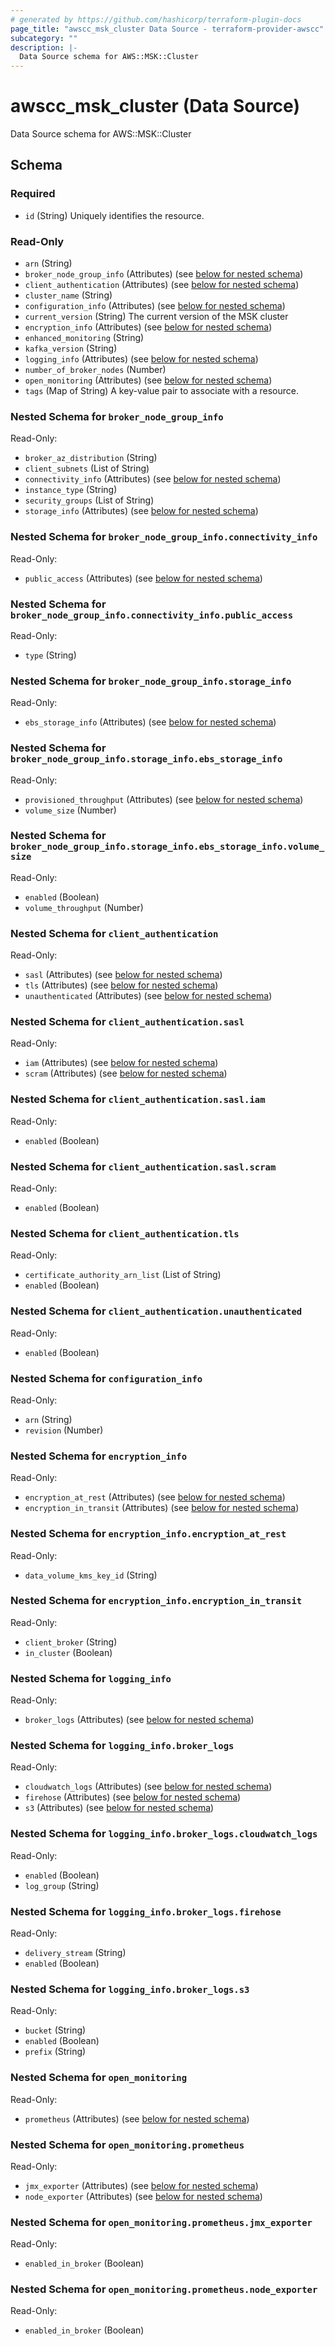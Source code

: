 ```yaml
---
# generated by https://github.com/hashicorp/terraform-plugin-docs
page_title: "awscc_msk_cluster Data Source - terraform-provider-awscc"
subcategory: ""
description: |-
  Data Source schema for AWS::MSK::Cluster
---
```


# awscc_msk_cluster (Data Source)

Data Source schema for AWS::MSK::Cluster



<!-- schema generated by tfplugindocs -->
## Schema

### Required

- `id` (String) Uniquely identifies the resource.

### Read-Only

- `arn` (String)
- `broker_node_group_info` (Attributes) (see [below for nested schema](#nestedatt--broker_node_group_info))
- `client_authentication` (Attributes) (see [below for nested schema](#nestedatt--client_authentication))
- `cluster_name` (String)
- `configuration_info` (Attributes) (see [below for nested schema](#nestedatt--configuration_info))
- `current_version` (String) The current version of the MSK cluster
- `encryption_info` (Attributes) (see [below for nested schema](#nestedatt--encryption_info))
- `enhanced_monitoring` (String)
- `kafka_version` (String)
- `logging_info` (Attributes) (see [below for nested schema](#nestedatt--logging_info))
- `number_of_broker_nodes` (Number)
- `open_monitoring` (Attributes) (see [below for nested schema](#nestedatt--open_monitoring))
- `tags` (Map of String) A key-value pair to associate with a resource.

<a id="nestedatt--broker_node_group_info"></a>
### Nested Schema for `broker_node_group_info`

Read-Only:

- `broker_az_distribution` (String)
- `client_subnets` (List of String)
- `connectivity_info` (Attributes) (see [below for nested schema](#nestedatt--broker_node_group_info--connectivity_info))
- `instance_type` (String)
- `security_groups` (List of String)
- `storage_info` (Attributes) (see [below for nested schema](#nestedatt--broker_node_group_info--storage_info))

<a id="nestedatt--broker_node_group_info--connectivity_info"></a>
### Nested Schema for `broker_node_group_info.connectivity_info`

Read-Only:

- `public_access` (Attributes) (see [below for nested schema](#nestedatt--broker_node_group_info--connectivity_info--public_access))

<a id="nestedatt--broker_node_group_info--connectivity_info--public_access"></a>
### Nested Schema for `broker_node_group_info.connectivity_info.public_access`

Read-Only:

- `type` (String)



<a id="nestedatt--broker_node_group_info--storage_info"></a>
### Nested Schema for `broker_node_group_info.storage_info`

Read-Only:

- `ebs_storage_info` (Attributes) (see [below for nested schema](#nestedatt--broker_node_group_info--storage_info--ebs_storage_info))

<a id="nestedatt--broker_node_group_info--storage_info--ebs_storage_info"></a>
### Nested Schema for `broker_node_group_info.storage_info.ebs_storage_info`

Read-Only:

- `provisioned_throughput` (Attributes) (see [below for nested schema](#nestedatt--broker_node_group_info--storage_info--ebs_storage_info--provisioned_throughput))
- `volume_size` (Number)

<a id="nestedatt--broker_node_group_info--storage_info--ebs_storage_info--provisioned_throughput"></a>
### Nested Schema for `broker_node_group_info.storage_info.ebs_storage_info.volume_size`

Read-Only:

- `enabled` (Boolean)
- `volume_throughput` (Number)





<a id="nestedatt--client_authentication"></a>
### Nested Schema for `client_authentication`

Read-Only:

- `sasl` (Attributes) (see [below for nested schema](#nestedatt--client_authentication--sasl))
- `tls` (Attributes) (see [below for nested schema](#nestedatt--client_authentication--tls))
- `unauthenticated` (Attributes) (see [below for nested schema](#nestedatt--client_authentication--unauthenticated))

<a id="nestedatt--client_authentication--sasl"></a>
### Nested Schema for `client_authentication.sasl`

Read-Only:

- `iam` (Attributes) (see [below for nested schema](#nestedatt--client_authentication--sasl--iam))
- `scram` (Attributes) (see [below for nested schema](#nestedatt--client_authentication--sasl--scram))

<a id="nestedatt--client_authentication--sasl--iam"></a>
### Nested Schema for `client_authentication.sasl.iam`

Read-Only:

- `enabled` (Boolean)


<a id="nestedatt--client_authentication--sasl--scram"></a>
### Nested Schema for `client_authentication.sasl.scram`

Read-Only:

- `enabled` (Boolean)



<a id="nestedatt--client_authentication--tls"></a>
### Nested Schema for `client_authentication.tls`

Read-Only:

- `certificate_authority_arn_list` (List of String)
- `enabled` (Boolean)


<a id="nestedatt--client_authentication--unauthenticated"></a>
### Nested Schema for `client_authentication.unauthenticated`

Read-Only:

- `enabled` (Boolean)



<a id="nestedatt--configuration_info"></a>
### Nested Schema for `configuration_info`

Read-Only:

- `arn` (String)
- `revision` (Number)


<a id="nestedatt--encryption_info"></a>
### Nested Schema for `encryption_info`

Read-Only:

- `encryption_at_rest` (Attributes) (see [below for nested schema](#nestedatt--encryption_info--encryption_at_rest))
- `encryption_in_transit` (Attributes) (see [below for nested schema](#nestedatt--encryption_info--encryption_in_transit))

<a id="nestedatt--encryption_info--encryption_at_rest"></a>
### Nested Schema for `encryption_info.encryption_at_rest`

Read-Only:

- `data_volume_kms_key_id` (String)


<a id="nestedatt--encryption_info--encryption_in_transit"></a>
### Nested Schema for `encryption_info.encryption_in_transit`

Read-Only:

- `client_broker` (String)
- `in_cluster` (Boolean)



<a id="nestedatt--logging_info"></a>
### Nested Schema for `logging_info`

Read-Only:

- `broker_logs` (Attributes) (see [below for nested schema](#nestedatt--logging_info--broker_logs))

<a id="nestedatt--logging_info--broker_logs"></a>
### Nested Schema for `logging_info.broker_logs`

Read-Only:

- `cloudwatch_logs` (Attributes) (see [below for nested schema](#nestedatt--logging_info--broker_logs--cloudwatch_logs))
- `firehose` (Attributes) (see [below for nested schema](#nestedatt--logging_info--broker_logs--firehose))
- `s3` (Attributes) (see [below for nested schema](#nestedatt--logging_info--broker_logs--s3))

<a id="nestedatt--logging_info--broker_logs--cloudwatch_logs"></a>
### Nested Schema for `logging_info.broker_logs.cloudwatch_logs`

Read-Only:

- `enabled` (Boolean)
- `log_group` (String)


<a id="nestedatt--logging_info--broker_logs--firehose"></a>
### Nested Schema for `logging_info.broker_logs.firehose`

Read-Only:

- `delivery_stream` (String)
- `enabled` (Boolean)


<a id="nestedatt--logging_info--broker_logs--s3"></a>
### Nested Schema for `logging_info.broker_logs.s3`

Read-Only:

- `bucket` (String)
- `enabled` (Boolean)
- `prefix` (String)




<a id="nestedatt--open_monitoring"></a>
### Nested Schema for `open_monitoring`

Read-Only:

- `prometheus` (Attributes) (see [below for nested schema](#nestedatt--open_monitoring--prometheus))

<a id="nestedatt--open_monitoring--prometheus"></a>
### Nested Schema for `open_monitoring.prometheus`

Read-Only:

- `jmx_exporter` (Attributes) (see [below for nested schema](#nestedatt--open_monitoring--prometheus--jmx_exporter))
- `node_exporter` (Attributes) (see [below for nested schema](#nestedatt--open_monitoring--prometheus--node_exporter))

<a id="nestedatt--open_monitoring--prometheus--jmx_exporter"></a>
### Nested Schema for `open_monitoring.prometheus.jmx_exporter`

Read-Only:

- `enabled_in_broker` (Boolean)


<a id="nestedatt--open_monitoring--prometheus--node_exporter"></a>
### Nested Schema for `open_monitoring.prometheus.node_exporter`

Read-Only:

- `enabled_in_broker` (Boolean)


